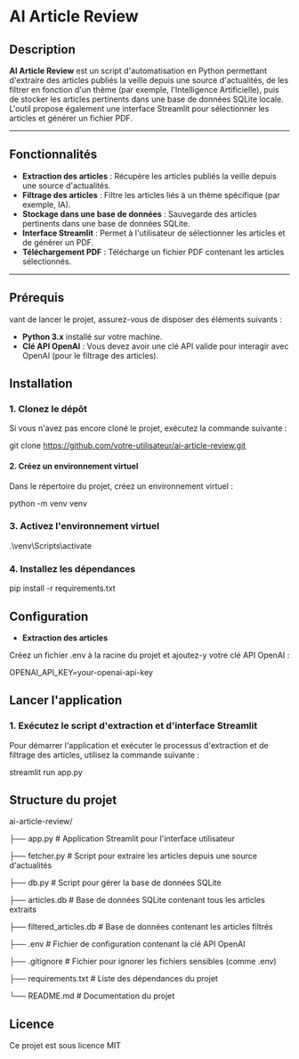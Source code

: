 # AI Article Review

## Description

**AI Article Review** est un script d'automatisation en Python permettant d'extraire des articles publiés la veille depuis une source d'actualités, de les filtrer en fonction d'un thème (par exemple, l'Intelligence Artificielle), puis de stocker les articles pertinents dans une base de données SQLite locale. L'outil propose également une interface Streamlit pour sélectionner les articles et générer un fichier PDF.

---

## Fonctionnalités

- **Extraction des articles** : Récupère les articles publiés la veille depuis une source d'actualités.
- **Filtrage des articles** : Filtre les articles liés à un thème spécifique (par exemple, IA).
- **Stockage dans une base de données** : Sauvegarde des articles pertinents dans une base de données SQLite.
- **Interface Streamlit** : Permet à l'utilisateur de sélectionner les articles et de générer un PDF.
- **Téléchargement PDF** : Télécharge un fichier PDF contenant les articles sélectionnés.

---

## Prérequis

vant de lancer le projet, assurez-vous de disposer des éléments suivants :

- **Python 3.x** installé sur votre machine.
- **Clé API OpenAI** : Vous devez avoir une clé API valide pour interagir avec OpenAI (pour le filtrage des articles).

## Installation

### 1. Clonez le dépôt

Si vous n'avez pas encore cloné le projet, exécutez la commande suivante :

git clone https://github.com/votre-utilisateur/ai-article-review.git

#### 2. Créez un environnement virtuel

Dans le répertoire du projet, créez un environnement virtuel :

python -m venv venv

### 3. Activez l'environnement virtuel

.\venv\Scripts\activate

### 4. Installez les dépendances

pip install -r requirements.txt

##  Configuration

- **Extraction des articles**

Créez un fichier .env à la racine du projet et ajoutez-y votre clé API OpenAI :

OPENAI_API_KEY=your-openai-api-key

## Lancer l'application

### 1. Exécutez le script d'extraction et d'interface Streamlit

Pour démarrer l'application et exécuter le processus d'extraction et de filtrage des articles, utilisez la commande suivante :

streamlit run app.py

##  Structure du projet

ai-article-review/

├── app.py                # Application Streamlit pour l'interface utilisateur

├── fetcher.py            # Script pour extraire les articles depuis une source d'actualités

├── db.py                 # Script pour gérer la base de données SQLite

├── articles.db           # Base de données SQLite contenant tous les articles extraits

├── filtered_articles.db  # Base de données contenant les articles filtrés

├── .env                  # Fichier de configuration contenant la clé API OpenAI

├── .gitignore            # Fichier pour ignorer les fichiers sensibles (comme .env)

├── requirements.txt      # Liste des dépendances du projet

└── README.md             # Documentation du projet

## Licence

Ce projet est sous licence MIT

